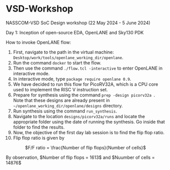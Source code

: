 # VSD-Workshop
NASSCOM-VSD SoC Design workshop (22 May 2024 - 5 June 2024)

Day 1: Inception of open-source EDA, OpenLANE and Sky130 PDK

How to invoke OpenLANE flow:
1. First, navigate to the path in the virtual machine: ```Desktop/work/tools/openlane_working_dir/openlane```.
2. Run the command ```docker``` to start the flow.
3. Then use the command ```./flow.tcl -interactive``` to enter OpenLANE in interactive mode.
4. In interactive mode, type ```package require openlane 0.9```.
5. We have decided to run this flow for PicoRV32A, which is a CPU core used to implement the RISC V instruction set.
6. Prepare for synthesis using the command ```prep -design picorv32a ```. Note that these designs are already present in ```~/openlane_working_dir/openlane/designs``` directory.
7. Run synthesis using the command ```run_synthesis```.
8. Navigate to the location ```designs/picorv32a/runs``` and locate the appropriate folder using the date of running the synthesis. Go inside that folder to find the results.
9. Now, the objective of the first day lab session is to find the flip flop ratio.
10. Flip flop ratio is given by
<p align ="center">
  $F/F  ratio = \frac{Number  of  flip  flops}{Number  of  cells}$ 
</p>
By observation, $Number of flip flops = 1613$ and $Nuumber of cells = 14876$
